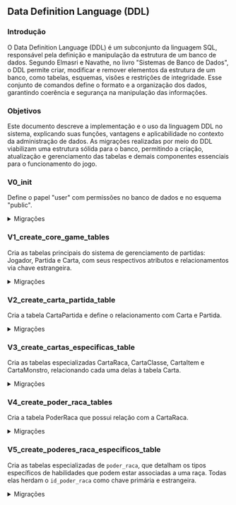 ## Data Definition Language (DDL)

### Introdução

O Data Definition Language (DDL) é um subconjunto da linguagem SQL, responsável pela definição e manipulação da estrutura de um banco de dados. Segundo Elmasri e Navathe, no livro "Sistemas de Banco de Dados", o DDL permite criar, modificar e remover elementos da estrutura de um banco, como tabelas, esquemas, visões e restrições de integridade. Esse conjunto de comandos define o formato e a organização dos dados, garantindo coerência e segurança na manipulação das informações.

### Objetivos

Este documento descreve a implementação e o uso da linguagem DDL no sistema, explicando suas funções, vantagens e aplicabilidade no contexto da administração de dados. As migrações realizadas por meio do DDL viabilizam uma estrutura sólida para o banco, permitindo a criação, atualização e gerenciamento das tabelas e demais componentes essenciais para o funcionamento do jogo.

### V0_init

Define o papel "user" com permissões no banco de dados e no esquema "public".

<details>
    <summary>Migrações</summary>

    ```sql
    -- Cria um usuário de aplicação com superpoderes (para facilitar o desenvolvimento)
    CREATE ROLE "aplicacao" WITH SUPERUSER LOGIN PASSWORD 'sbd1_2024.2@munchkin';

    -- Permite que ele se conecte ao banco munchkin
    GRANT CONNECT ON DATABASE munchkin TO "aplicacao";

    -- Permite que ele use o schema public (onde as tabelas serão criadas)
    GRANT USAGE ON SCHEMA public TO "aplicacao";

    -- Dá permissões totais sobre tabelas, sequências e funções
    GRANT ALL PRIVILEGES ON ALL TABLES IN SCHEMA public TO "aplicacao";
    GRANT ALL PRIVILEGES ON ALL SEQUENCES IN SCHEMA public TO "aplicacao";
    GRANT ALL PRIVILEGES ON ALL FUNCTIONS IN SCHEMA public TO "aplicacao";

    -- Garante que novas tabelas criadas automaticamente deem esses mesmos privilégios
    ALTER DEFAULT PRIVILEGES IN SCHEMA public 
    GRANT ALL ON TABLES TO "aplicacao";

    ALTER DEFAULT PRIVILEGES IN SCHEMA public 
    GRANT ALL ON SEQUENCES TO "aplicacao";

    ALTER DEFAULT PRIVILEGES IN SCHEMA public 
    GRANT ALL ON FUNCTIONS TO "aplicacao";
    ```

</details>

### V1_create_core_game_tables

Cria as tabelas principais do sistema de gerenciamento de partidas: Jogador, Partida e Carta, com seus respectivos atributos e relacionamentos via chave estrangeira.

<details>
    <summary>Migrações</summary>

    ```sql
    CREATE TABLE jogador (
    id_jogador SERIAL PRIMARY KEY,
    nome VARCHAR(255) NOT NULL);

CREATE TABLE partida (
    id_partida SERIAL PRIMARY KEY, -- substitui AUTO_INCREMENT por SERIAL
    id_jogador INT,
    data_inicio TIMESTAMP NOT NULL, -- substitui DATETIME
    turno_atual INT DEFAULT 1,
    estado_partida VARCHAR(20) CHECK (estado_partida IN ('em andamento', 'encerrada')),
    finalizada BOOLEAN DEFAULT FALSE,
    vitoria BOOLEAN DEFAULT FALSE,
    nivel INT DEFAULT 1,
    vida_restantes SMALLINT CHECK (vida_restantes BETWEEN 0 AND 3), -- substitui TINYINT por SMALLINT
    ouro_acumulado INT DEFAULT 0,
    limite_mao_atual INT DEFAULT 5,
    FOREIGN KEY (id_jogador) REFERENCES jogador(id_jogador));

-- restrição parcial para que não possa existir mais de uma partida em andamento para o mesmo jogador
CREATE UNIQUE INDEX idx_unico_jogador_partida_em_andamento
ON partida(id_jogador)
WHERE estado_partida = 'em andamento';

CREATE TYPE tipo_carta_enum AS ENUM ('porta', 'tesouro');
CREATE TYPE subtipo_carta_enum AS ENUM ('classe', 'raca', 'item', 'monstro');

CREATE TABLE carta (
    id_carta SERIAL PRIMARY KEY,
    nome VARCHAR(255) NOT NULL,
    tipo_carta tipo_carta_enum NOT NULL,
    subtipo subtipo_carta_enum NOT NULL,
    disponivel_para_virar BOOLEAN NOT NULL);

CREATE TABLE slot_equipamento (
    nome VARCHAR PRIMARY KEY, 
    capacidade INT NOT NULL,  
    grupo_exclusao VARCHAR,   
    descricao TEXT
);


    ```

</details>

### V2_create_carta_partida_table

Cria a tabela CartaPartida e define o relacionamento com Carta e Partida.

<details>
    <summary>Migrações</summary>

    ```sql
   CREATE TYPE enum_zona AS ENUM ('mao', 'equipado', 'mochila', 'descartada');

    CREATE TABLE carta_partida (
        id_carta_partida SERIAL PRIMARY KEY,
        id_partida INT NOT NULL,
        id_carta INT NOT NULL,
        zona enum_zona NOT NULL,
        FOREIGN KEY (id_partida) REFERENCES partida(id_partida),
        FOREIGN KEY (id_carta) REFERENCES carta(id_carta));
    ```

</details>

### V3_create_cartas_especificas_table

Cria as tabelas especializadas CartaRaca, CartaClasse, CartaItem e CartaMonstro, relacionando cada uma delas à tabela Carta.

<details>
    <summary>Migrações</summary>

    ```sql

    CREATE TABLE carta_classe (
        id_carta INT PRIMARY KEY,
        nome_classe VARCHAR(20) NOT NULL,
        FOREIGN KEY (id_carta) REFERENCES carta(id_carta));

    CREATE TABLE carta_raca (
        id_carta INT PRIMARY KEY,
        nome_raca VARCHAR(20) NOT NULL,
        descricao VARCHAR(200),
        FOREIGN KEY (id_carta) REFERENCES carta(id_carta));

    CREATE TABLE carta_item (
        id_carta INT PRIMARY KEY,
        bonus_combate INT,
        valor_ouro INT,
        tipo_item VARCHAR(20) CHECK (tipo_item IN ('arma', 'armadura', 'acessório')),
        ocupacao_dupla BOOLEAN DEFAULT FALSE,
        slot VARCHAR(20),
        FOREIGN KEY (slot) REFERENCES slot_equipamento(nome),
        FOREIGN KEY (id_carta) REFERENCES carta(id_carta));

    CREATE TABLE carta_monstro (
        id_carta_monstro SERIAL PRIMARY KEY,
        id_carta INT UNIQUE NOT NULL,
        nivel INT,
        pode_fugir BOOLEAN,
        recompensa INT,
        tipo_monstro VARCHAR(50) CHECK (tipo_monstro IN ('morto_vivo', 'sem_tipo')),
        FOREIGN KEY (id_carta) REFERENCES carta(id_carta));
    
    ```

</details>

### V4_create_poder_raca_tables

Cria a tabela PoderRaca que possui relação com a CartaRaca.

<details>
    <summary>Migrações</summary>

    ```sql
   CREATE TABLE poder_raca (
        id_poder_raca SERIAL PRIMARY KEY,
        id_carta INT NOT NULL,
        descricao VARCHAR(200),
        FOREIGN KEY (id_carta) REFERENCES carta_raca(id_carta));
    ```

</details>

### V5_create_poderes_raca_especificos_table

Cria as tabelas especializadas de `poder_raca`, que detalham os tipos específicos de habilidades que podem estar associadas a uma raça. Todas elas herdam o `id_poder_raca` como chave primária e estrangeira.

<details>
    <summary>Migrações</summary>

    ```sql
-- Recompensa condicional (ex: Elfo e Orc)
CREATE TABLE poder_recompensa_condicional (
    id_poder_raca INT PRIMARY KEY,
    bonus_tipo VARCHAR(20) CHECK (bonus_tipo IN ('nivel', 'tesouro_extra')),
    bonus_quantidade INT NOT NULL,
    condicao_tipo VARCHAR(30) CHECK (condicao_tipo IN (
        'matar_monstro',
        'nivel_monstro_maior_10'
    )),
    FOREIGN KEY (id_poder_raca) REFERENCES poder_raca(id_poder_raca)
);

-- Limite de mão extra (Anão)
CREATE TABLE poder_limite_de_mao (
    id_poder_raca INT PRIMARY KEY,
    limite_cartas_mao INT NOT NULL,
    FOREIGN KEY (id_poder_raca) REFERENCES poder_raca(id_poder_raca)
);

-- Venda multiplicada (Halfling)
CREATE TABLE poder_venda_multiplicada (
    id_poder_raca INT PRIMARY KEY,
    multiplicador INT NOT NULL DEFAULT 2,
    limite_vezes_por_turno INT NOT NULL DEFAULT 1,
    FOREIGN KEY (id_poder_raca) REFERENCES poder_raca(id_poder_raca)
);

-- Controle de uso do poder de venda multiplicada por turno
CREATE TABLE uso_poder_venda (
    id_partida INT REFERENCES partida(id_partida),
    id_carta INT REFERENCES carta(id_carta),
    turno INT,
    usos INT DEFAULT 0,
    PRIMARY KEY (id_partida, id_carta, turno)
);

  ```

</details>


### V6_create_poder_classe

Cria a tabela `poder_classe`, associada às cartas do subtipo classe, e define o relacionamento com `carta_classe`.

<details>
    <summary>Migrações</summary>

    ```sql
    CREATE TABLE poder_classe (
        id_poder_classe INT PRIMARY KEY,
        id_carta_classe INT,
        descricao VARCHAR(200),

        FOREIGN KEY (id_carta_classe) REFERENCES carta_classe(id_carta)
);

    ```

</details>

### V7_create_poder_classe_especificos_table
Cria as tabelas especializadas de `poder_classe`, detalhando os tipos específicos de habilidades relacionadas a classe.

<details>
    <summary>Migrações</summary>

    ```sql
    CREATE TABLE descarta_para_efeito (
            id_poder_classe INT PRIMARY KEY,
            efeito VARCHAR(100),
            max_cartas INT,
    
            FOREIGN KEY (id_poder_classe) REFERENCES poder_classe(id_poder_classe)
    );

        CREATE TABLE empata_vence (
            id_poder_classe INT PRIMARY KEY,
            vence_empata BOOLEAN DEFAULT FALSE,
    
            FOREIGN KEY (id_poder_classe) REFERENCES poder_classe(id_poder_classe)
    );
    ```

</details>

### V8_create_restricao_item_table

Cria a tabela `restricao_item`, que define as restrições de uso dos itens com base em raça ou classe. Relaciona-se diretamente com a tabela `carta_item`.

<details>
    <summary>Migrações</summary>

    ```sql
    CREATE TABLE restricao_item (
        id_restricao SERIAL PRIMARY KEY,
        id_carta_item INT REFERENCES carta_item(id_carta),
        tipo_alvo VARCHAR(20) CHECK (tipo_alvo IN ('raca', 'classe')),
        valor_alvo VARCHAR(50) CHECK (valor_alvo IN ('mago', 'anao', 'guerreiro', 'orc')),
        permitido BOOLEAN
    );

    ```

</details>

### V9_create_efeito_monstro_table

Cria a tabela `efeito_monstro`, que define os efeitos associados a cartas de monstro.

<details>
    <summary>Migrações</summary>

    ```sql
    CREATE TABLE efeito_monstro (
        id_efeito_monstro SERIAL PRIMARY KEY,
        id_carta_monstro INTEGER REFERENCES carta_monstro(id_carta),
        descricao TEXT
    );

    ```

</details>

### V10_create_efeitos_monstros_especificos_table

Cria tabelas especializadas para os efeitos de monstro, como modificadores, penalidades e condições específicas.

<details>
    <summary>Migrações</summary>

    ```sql
    CREATE TABLE penalidade_perda_nivel (
    id_efeito_monstro INTEGER PRIMARY KEY REFERENCES efeito_monstro(id_efeito_monstro),
    niveis INT NOT NULL
);

CREATE TABLE penalidade_item (
    id_efeito_monstro INTEGER PRIMARY KEY REFERENCES efeito_monstro(id_efeito_monstro),
    local_item VARCHAR(50) CHECK (local_item IN ('mao', 'corpo', 'cabeca', 'todos')) NOT NULL
);

CREATE TABLE penalidade_transformacao (
    id_efeito_monstro INTEGER PRIMARY KEY REFERENCES efeito_monstro(id_efeito_monstro),
    perde_classe BOOLEAN NOT NULL DEFAULT FALSE,
    perde_raca BOOLEAN NOT NULL DEFAULT FALSE,
    vira_humano BOOLEAN NOT NULL DEFAULT FALSE
);

CREATE TABLE penalidade_morte (
    id_efeito_monstro INTEGER PRIMARY KEY REFERENCES efeito_monstro(id_efeito_monstro),
    morte BOOLEAN NOT NULL DEFAULT FALSE
);
    ```

</details>

### V11_create_combate_table

Cria a tabela `combate`, que registra os dados dos combates entre jogadores e monstros durante as partidas.

<details>
    <summary>Migrações</summary>

    ```sql
    CREATE TABLE combate (
    id_combate SERIAL PRIMARY KEY,
    id_partida INT NOT NULL,
    id_carta INT NOT NULL, 
    monstro_vindo_do_baralho BOOLEAN,
    vitoria BOOLEAN,
    coisa_ruim_aplicada BOOLEAN,
    nivel_ganho INT,
    data_ocorrido TIMESTAMP,
    FOREIGN KEY (id_partida) REFERENCES partida(id_partida),
    FOREIGN KEY (id_carta) REFERENCES carta(id_carta) 
);

    ```

</details>


## Referência Bibliográfica

> [1] ELMASRI, Ramez; NAVATHE, Shamkant B. Sistemas de banco de dados. Tradução: Daniel Vieira. Revisão técnica: Enzo Seraphim; Thatyana de Faria Piola Seraphim. 6. ed. São Paulo: Pearson Addison Wesley, 2011.

### Versionamento

| Versão | Data | Modificação | Autor |
| --- | --- | --- | --- |
|  0.1 | 14/05/2025 | Criação do Documento | Maria Clara |
|  1.0 | 26/05/2025 | Atualização do DDL | Maria Clara e Breno Fernandes |
|  2.0 | 03/06/2025 | Atualização do DDL | Ana Luiza Komatsu |
|  3.0 | 11/06/2025 | Ajustes do DDL | Mylena Mendonça |
|  4.0 | 11/06/2025 | Ajustes do DDL para a segunda entrega | Mylena Mendonça |
